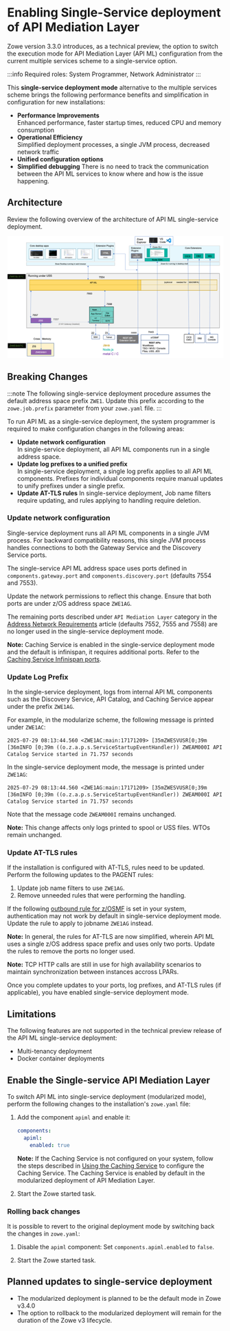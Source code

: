 # Enabling Single-Service deployment of API Mediation Layer

Zowe version 3.3.0 introduces, as a technical preview, the option to switch the execution mode for API Mediation Layer (API ML) configuration from the current multiple services scheme to a single-service option.

:::info
Required roles: System Programmer, Network Administrator
:::

This **single-service deployment mode** alternative to the multiple services scheme brings the following performance benefits and simplification in configuration for new installations:

* **Performance Improvements**  
Enhanced performance, faster startup times, reduced CPU and memory consumption
* **Operational Efficiency**  
Simplified deployment processes, a single JVM process, decreased network traffic
* **Unified configuration options**
* **Simplified debugging**
There is no need to track the communication between the API ML services to know where and how is the issue happening.

## Architecture

Review the following overview of the architecture of API ML single-service deployment.

![Zowe API ML Single-service Architecture Diagram](../../images/common/zowe-architecture-apiml-single-service.png)

## Breaking Changes

:::note
The following single-service deployment procedure assumes the default address space prefix `ZWE1`. Update this prefix according to the `zowe.job.prefix` parameter from your `zowe.yaml` file.
:::

To run API ML as a single-service deployment, the system programmer is required to make configuration changes in the following areas:

* **Update network configuration**  
In single-service deployment, all API ML components run in a single address space.
* **Update log prefixes to a unified prefix**  
In single-service deployment, a single log prefix applies to all API ML components. Prefixes for individual components require manual updates to unify prefixes under a single prefix.
* **Update AT-TLS rules**
In single-service deployment, Job name filters require updating, and rules applying to handling require deletion.

### Update network configuration

Single-service deployment runs all API ML components in a single JVM process. For backward compatibility reasons, this single JVM process handles connections to both the Gateway Service and the Discovery Service ports.

The single-service API ML address space uses ports defined in `components.gateway.port` and `components.discovery.port` (defaults 7554 and 7553).

Update the network permissions to reflect this change. Ensure that both ports are under z/OS address space `ZWE1AG`.

The remaining ports described under `API Mediation Layer` category in the [Address Network Requirements](../address-network-requirements.md#component-ports) article (defaults 7552, 7555 and 7558) are no longer used in the single-service deployment mode.

**Note:** Caching Service is enabled in the single-service deployment mode and the default is infinispan, it requires additional ports. Refer to the [Caching Service Infinispan ports](../address-network-requirements.md#caching-service-infinispan-ports).

### Update Log Prefix

In the single-service deployment, logs from internal API ML components such as the Discovery Service, API Catalog, and Caching Service appear under the prefix `ZWE1AG`.

For example, in the modularize scheme, the following message is printed under `ZWE1AC`:

```plaintext
2025-07-29 08:13:44.560 <ZWE1AC:main:17171209> [35mZWESVUSR[0;39m [36mINFO [0;39m ((o.z.a.p.s.ServiceStartupEventHandler)) ZWEAM000I API Catalog Service started in 71.757 seconds
```

In the single-service deployment mode, the message is printed under `ZWE1AG`:

```plaintext
2025-07-29 08:13:44.560 <ZWE1AG:main:17171209> [35mZWESVUSR[0;39m [36mINFO [0;39m ((o.z.a.p.s.ServiceStartupEventHandler)) ZWEAM000I API Catalog Service started in 71.757 seconds
```

Note that the message code `ZWEAM000I` remains unchanged.

**Note:** This change affects only logs printed to spool or USS files. WTOs remain unchanged.

### Update AT-TLS rules

If the installation is configured with AT-TLS, rules need to be updated. Perform the following updates to the PAGENT rules:

1. Update job name filters to use `ZWE1AG`.
2. Remove unneeded rules that were performing the handling.

If the following [outbound rule for z/OSMF](https://docs.zowe.org/stable/user-guide/configuring-at-tls-for-zowe-server/#outbound-rule-for-zosmf) is set in your system, authentication may not work by default in single-service deployment mode. Update the rule to apply to jobname `ZWE1AG` instead.

**Note:** In general, the rules for AT-TLS are now simplified, wherein API ML uses a single z/OS address space prefix and uses only two ports. Update the rules to remove the ports no longer used.

**Note:** TCP HTTP calls are still in use for high availability scenarios to maintain synchronization between instances accross LPARs.

Once you complete updates to your ports, log prefixes, and AT-TLS rules (if applicable), you have enabled single-service deployment mode.

## Limitations

The following features are not supported in the technical preview release of the API ML single-service deployment:

* Multi-tenancy deployment
* Docker container deployments

## Enable the Single-service API Mediation Layer

To switch API ML into single-service deployment (modularized mode), perform the following changes to the installation's `zowe.yaml` file:

1. Add the component `apiml` and enable it:

    ```yaml
    components:
      apiml:
        enabled: true
    ```

    **Note:** If the Caching Service is not configured on your system, follow the steps described in [Using the Caching Service](./api-mediation-caching-service.md) to configure the Caching Service. The Caching Service is enabled by default in the modularized deployment of API Mediation Layer.

2. Start the Zowe started task.

### Rolling back changes

It is possible to revert to the original deployment mode by switching back the changes in `zowe.yaml`:

1. Disable the `apiml` component:
    Set `components.apiml.enabled` to `false`.

2. Start the Zowe started task.

## Planned updates to single-service deployment

* The modularized deployment is planned to be the default mode in Zowe v3.4.0
* The option to rollback to the modularized deployment will remain for the duration of the Zowe v3 lifecycle.

